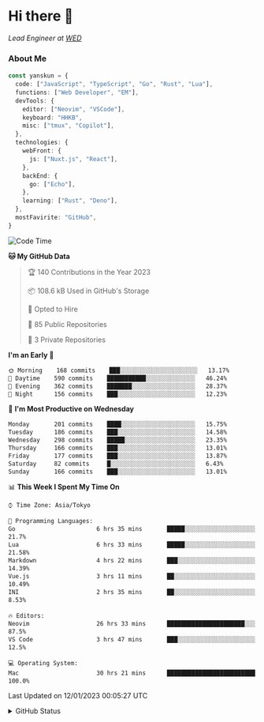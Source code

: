 # Hi there&nbsp;:wave:

_Lead Engineer at [WED](https://github.com/wedinc)_

### About Me

```ts
const yanskun = {
  code: ["JavaScript", "TypeScript", "Go", "Rust", "Lua"],
  functions: ["Web Developer", "EM"],
  devTools: {
    editor: ["Neovim", "VSCode"],
    keyboard: "HHKB",
    misc: ["tmux", "Copilot"],
  },
  technologies: {
    webFront: {
      js: ["Nuxt.js", "React"],
    },
    backEnd: {
      go: ["Echo"],
    },
    learning: ["Rust", "Deno"],
  },
  mostFavirite: "GitHub",
}
```

<!--START_SECTION:waka-->
![Code Time](http://img.shields.io/badge/Code%20Time-91%20hrs%2056%20mins-blue)

**🐱 My GitHub Data** 

> 🏆 140 Contributions in the Year 2023
 > 
> 📦 108.6 kB Used in GitHub's Storage 
 > 
> 💼 Opted to Hire
 > 
> 📜 85 Public Repositories 
 > 
> 🔑 3 Private Repositories  
 > 
**I'm an Early 🐤** 

```text
🌞 Morning    168 commits    ███░░░░░░░░░░░░░░░░░░░░░░   13.17% 
🌆 Daytime    590 commits    ███████████░░░░░░░░░░░░░░   46.24% 
🌃 Evening    362 commits    ███████░░░░░░░░░░░░░░░░░░   28.37% 
🌙 Night      156 commits    ███░░░░░░░░░░░░░░░░░░░░░░   12.23%

```
📅 **I'm Most Productive on Wednesday** 

```text
Monday       201 commits    ████░░░░░░░░░░░░░░░░░░░░░   15.75% 
Tuesday      186 commits    ███░░░░░░░░░░░░░░░░░░░░░░   14.58% 
Wednesday    298 commits    █████░░░░░░░░░░░░░░░░░░░░   23.35% 
Thursday     166 commits    ███░░░░░░░░░░░░░░░░░░░░░░   13.01% 
Friday       177 commits    ███░░░░░░░░░░░░░░░░░░░░░░   13.87% 
Saturday     82 commits     █░░░░░░░░░░░░░░░░░░░░░░░░   6.43% 
Sunday       166 commits    ███░░░░░░░░░░░░░░░░░░░░░░   13.01%

```


📊 **This Week I Spent My Time On** 

```text
⌚︎ Time Zone: Asia/Tokyo

💬 Programming Languages: 
Go                       6 hrs 35 mins       █████░░░░░░░░░░░░░░░░░░░░   21.7% 
Lua                      6 hrs 33 mins       █████░░░░░░░░░░░░░░░░░░░░   21.58% 
Markdown                 4 hrs 22 mins       ███░░░░░░░░░░░░░░░░░░░░░░   14.39% 
Vue.js                   3 hrs 11 mins       ██░░░░░░░░░░░░░░░░░░░░░░░   10.49% 
INI                      2 hrs 35 mins       ██░░░░░░░░░░░░░░░░░░░░░░░   8.53%

🔥 Editors: 
Neovim                   26 hrs 33 mins      ██████████████████████░░░   87.5% 
VS Code                  3 hrs 47 mins       ███░░░░░░░░░░░░░░░░░░░░░░   12.5%

💻 Operating System: 
Mac                      30 hrs 21 mins      █████████████████████████   100.0%

```


 Last Updated on 12/01/2023 00:05:27 UTC
<!--END_SECTION:waka-->

<details>
<summary>GitHub Status</summary>
<picture>
  <source media="(prefers-color-scheme: dark)" srcset="https://raw.githubusercontent.com/yanskun/yanskun/master/profile-summary-card-output/nord_dark/0-profile-details.svg">
 <img src="https://raw.githubusercontent.com/yanskun/yanskun/master/profile-summary-card-output/default/0-profile-details.svg">
</picture>
<br>
<picture>
  <source media="(prefers-color-scheme: dark)" srcset="https://raw.githubusercontent.com/yanskun/yanskun/master/profile-summary-card-output/nord_dark/1-repos-per-language.svg">
 <img src="https://raw.githubusercontent.com/yanskun/yanskun/master/profile-summary-card-output/default/1-repos-per-language.svg">
</picture>
<picture>
  <source media="(prefers-color-scheme: dark)" srcset="https://raw.githubusercontent.com/yanskun/yanskun/master/profile-summary-card-output/nord_dark/2-most-commit-language.svg">
 <img src="https://raw.githubusercontent.com/yanskun/yanskun/master/profile-summary-card-output/default/2-most-commit-language.svg">
</picture>
<br>
<picture>
  <source media="(prefers-color-scheme: dark)" srcset="https://raw.githubusercontent.com/yanskun/yanskun/master/profile-summary-card-output/nord_dark/3-stats.svg">
 <img src="https://raw.githubusercontent.com/yanskun/yanskun/master/profile-summary-card-output/default/3-stats.svg">
</picture>
<picture>
  <source media="(prefers-color-scheme: dark)" srcset="https://raw.githubusercontent.com/yanskun/yanskun/master/profile-summary-card-output/nord_dark/4-productive-time.svg">
 <img src="https://raw.githubusercontent.com/yanskun/yanskun/master/profile-summary-card-output/default/4-productive-time.svg">
</picture>
</details>

